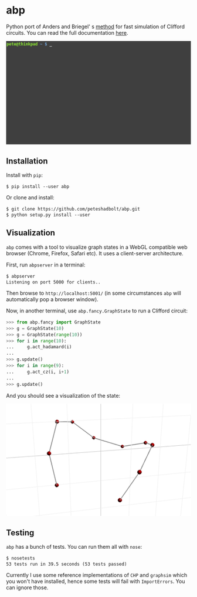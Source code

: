 # abp

Python port of Anders and Briegel' s [method](https://arxiv.org/abs/quant-ph/0504117) for fast simulation of Clifford circuits. You can read the full documentation [here](https://peteshadbolt.co.uk/abp/).

![demo](examples/demo.gif)

## Installation

Install with `pip`:

```shell
$ pip install --user abp
```

Or clone and install:

```shell
$ git clone https://github.com/peteshadbolt/abp.git
$ python setup.py install --user
```



## Visualization

`abp` comes with a tool to visualize graph states in a WebGL compatible web browser (Chrome, Firefox, Safari etc). It uses a client-server architecture.

First, run `abpserver` in a terminal:

```shell
$ abpserver
Listening on port 5000 for clients..
```
Then browse to `http://localhost:5001/` (in some circumstances `abp` will automatically pop a browser window).

Now, in another terminal, use `abp.fancy.GraphState` to run a Clifford circuit:

```python
>>> from abp.fancy import GraphState
>>> g = GraphState(10)
>>> g = GraphState(range(10))
>>> for i in range(10):
...     g.act_hadamard(i)
... 
>>> g.update()
>>> for i in range(9):
...     g.act_cz(i, i+1)
... 
>>> g.update()
```

And you should see a visualization of the state:

![demo](examples/viz.png)

## Testing

`abp` has a bunch of tests. You can run them all with `nose`:

```shell
$ nosetests
53 tests run in 39.5 seconds (53 tests passed)
```

Currently I use some reference implementations of `CHP` and `graphsim` which you won't have installed, hence some tests will fail with `ImportErrors`. You can ignore those.
